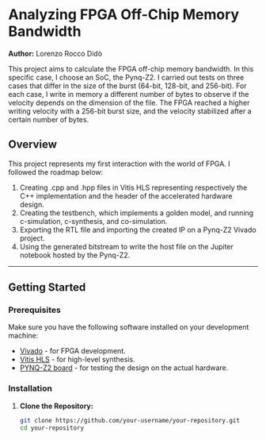 # Analyzing FPGA Off-Chip Memory Bandwidth

**Author:** Lorenzo Rocco Didò  

This project aims to calculate the FPGA off-chip memory bandwidth. In this specific case, I choose an SoC, the Pynq-Z2. I carried out tests on three cases that differ in the size of the burst (64-bit, 128-bit, and 256-bit). For each case, I write in memory a different number of bytes to observe if the velocity depends on the dimension of the file. The FPGA reached a higher writing velocity with a 256-bit burst size, and the velocity stabilized after a certain number of bytes.

## Overview

This project represents my first interaction with the world of FPGA. I followed the roadmap below:

1. Creating .cpp and .hpp files in Vitis HLS representing respectively the C++ implementation and the header of the accelerated hardware design.
2. Creating the testbench, which implements a golden model, and running c-simulation, c-synthesis, and co-simulation.
3. Exporting the RTL file and importing the created IP on a Pynq-Z2 Vivado project.
4. Using the generated bitstream to write the host file on the Jupiter notebook hosted by the Pynq-Z2.

---

## Getting Started

### Prerequisites

Make sure you have the following software installed on your development machine:

- [Vivado](https://www.xilinx.com/products/design-tools/vivado.html) - for FPGA development.
- [Vitis HLS](https://www.xilinx.com/products/design-tools/vitis.html) - for high-level synthesis.
- [PYNQ-Z2 board](https://store.digilentinc.com/pynq-z2-python-productivity-for-zynq/) - for testing the design on the actual hardware.

### Installation

1. **Clone the Repository:**
   ```bash
   git clone https://github.com/your-username/your-repository.git
   cd your-repository
